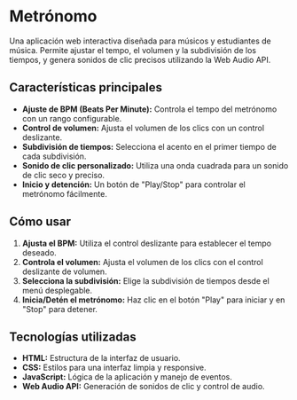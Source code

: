 # Metrónomo

Una aplicación web interactiva diseñada para músicos y estudiantes de música. Permite ajustar el tempo, el volumen y la subdivisión de los tiempos, y genera sonidos de clic precisos utilizando la Web Audio API.

## Características principales

- **Ajuste de BPM (Beats Per Minute):** Controla el tempo del metrónomo con un rango configurable.
- **Control de volumen:** Ajusta el volumen de los clics con un control deslizante.
- **Subdivisión de tiempos:** Selecciona el acento en el primer tiempo de cada subdivisión.
- **Sonido de clic personalizado:** Utiliza una onda cuadrada para un sonido de clic seco y preciso.
- **Inicio y detención:** Un botón de "Play/Stop" para controlar el metrónomo fácilmente.

## Cómo usar

1. **Ajusta el BPM:** Utiliza el control deslizante para establecer el tempo deseado.
2. **Controla el volumen:** Ajusta el volumen de los clics con el control deslizante de volumen.
3. **Selecciona la subdivisión:** Elige la subdivisión de tiempos desde el menú desplegable.
4. **Inicia/Detén el metrónomo:** Haz clic en el botón "Play" para iniciar y en "Stop" para detener.

## Tecnologías utilizadas

- **HTML:** Estructura de la interfaz de usuario.
- **CSS:** Estilos para una interfaz limpia y responsive.
- **JavaScript:** Lógica de la aplicación y manejo de eventos.
- **Web Audio API:** Generación de sonidos de clic y control de audio.
